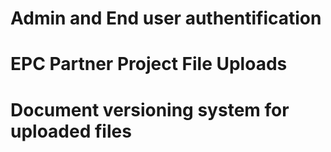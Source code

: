 # Admin and End user authentification
# EPC Partner Project File Uploads 
# Document versioning system for uploaded files
